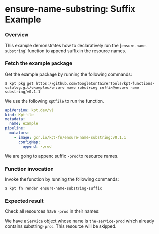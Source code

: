 # ensure-name-substring: Suffix Example

### Overview

This example demonstrates how to declaratively run the [`ensure-name-substring`]
function to append suffix in the resource names.

### Fetch the example package

Get the example package by running the following commands:

```shell
$ kpt pkg get https://github.com/GoogleContainerTools/kpt-functions-catalog.git/examples/ensure-name-substring-suffix@ensure-name-substring/v0.1.1
```

We use the following `Kptfile` to run the function.

```yaml
apiVersion: kpt.dev/v1
kind: Kptfile
metadata:
  name: example
pipeline:
  mutators:
    - image: gcr.io/kpt-fn/ensure-name-substring:v0.1.1
      configMap:
        append: -prod
```

We are going to append suffix `-prod` to resource names.

### Function invocation

Invoke the function by running the following commands:

```shell
$ kpt fn render ensure-name-substring-suffix
```

### Expected result

Check all resources have `-prod` in their names:

We have a `Service` object whose name is `the-service-prod` which already
contains substring`-prod`. This resource will be skipped.

[ensure-name-substring]: https://catalog.kpt.dev/ensure-name-substring/v0.1/
